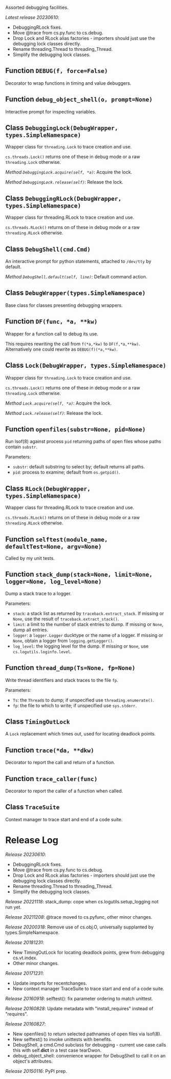 Assorted debugging facilities.

*Latest release 20230610*:
* DebuggingRLock fixes.
* Move @trace from cs.py.func to cs.debug.
* Drop Lock and RLock alias factories - importers should just use the debugging lock classes directly.
* Rename threading.Thread to threading_Thread.
* Simplify the debugging lock classes.

## Function `DEBUG(f, force=False)`

Decorator to wrap functions in timing and value debuggers.

## Function `debug_object_shell(o, prompt=None)`

Interactive prompt for inspecting variables.

## Class `DebuggingLock(DebugWrapper, types.SimpleNamespace)`

Wrapper class for `threading.Lock` to trace creation and use.

`cs.threads.Lock()` returns one of these in debug mode or a raw
`threading.Lock` otherwise.

*Method `DebuggingLock.acquire(self, *a)`*:
Acquire the lock.

*Method `DebuggingLock.release(self)`*:
Release the lock.

## Class `DebuggingRLock(DebugWrapper, types.SimpleNamespace)`

Wrapper class for threading.RLock to trace creation and use.

`cs.threads.RLock()` returns on of these in debug mode or a raw
`threading.RLock` otherwise.

## Class `DebugShell(cmd.Cmd)`

An interactive prompt for python statements, attached to `/dev/tty` by default.

*Method `DebugShell.default(self, line)`*:
Default command action.

## Class `DebugWrapper(types.SimpleNamespace)`

Base class for classes presenting debugging wrappers.

## Function `DF(func, *a, **kw)`

Wrapper for a function call to debug its use.

This requires rewriting the call from `f(*a,*kw)` to `DF(f,*a,**kw)`.
Alternatively one could rewrite as `DEBUG(f)(*a,**kw)`.

## Class `Lock(DebugWrapper, types.SimpleNamespace)`

Wrapper class for `threading.Lock` to trace creation and use.

`cs.threads.Lock()` returns one of these in debug mode or a raw
`threading.Lock` otherwise.

*Method `Lock.acquire(self, *a)`*:
Acquire the lock.

*Method `Lock.release(self)`*:
Release the lock.

## Function `openfiles(substr=None, pid=None)`

Run lsof(8) against process `pid`
returning paths of open files whose paths contain `substr`.

Parameters:
* `substr`: default substring to select by; default returns all paths.
* `pid`: process to examine; default from `os.getpid()`.

## Class `RLock(DebugWrapper, types.SimpleNamespace)`

Wrapper class for threading.RLock to trace creation and use.

`cs.threads.RLock()` returns on of these in debug mode or a raw
`threading.RLock` otherwise.

## Function `selftest(module_name, defaultTest=None, argv=None)`

Called by my unit tests.

## Function `stack_dump(stack=None, limit=None, logger=None, log_level=None)`

Dump a stack trace to a logger.

Parameters:
* `stack`: a stack list as returned by `traceback.extract_stack`.
  If missing or `None`, use the result of `traceback.extract_stack()`.
* `limit`: a limit to the number of stack entries to dump.
  If missing or `None`, dump all entries.
* `logger`: a `logger.Logger` ducktype or the name of a logger.
  If missing or `None`, obtain a logger from `logging.getLogger()`.
* `log_level`: the logging level for the dump.
  If missing or `None`, use `cs.logutils.loginfo.level`.

## Function `thread_dump(Ts=None, fp=None)`

Write thread identifiers and stack traces to the file `fp`.

Parameters:
* `Ts`: the `Thread`s to dump; if unspecified use `threading.enumerate()`.
* `fp`: the file to which to write; if unspecified use `sys.stderr`.

## Class `TimingOutLock`

A `Lock` replacement which times out, used for locating deadlock points.

## Function `trace(*da, **dkw)`

Decorator to report the call and return of a function.

## Function `trace_caller(func)`

Decorator to report the caller of a function when called.

## Class `TraceSuite`

Context manager to trace start and end of a code suite.

# Release Log



*Release 20230610*:
* DebuggingRLock fixes.
* Move @trace from cs.py.func to cs.debug.
* Drop Lock and RLock alias factories - importers should just use the debugging lock classes directly.
* Rename threading.Thread to threading_Thread.
* Simplify the debugging lock classes.

*Release 20221118*:
stack_dump: cope when cs.logutils.setup_logging not run yet.

*Release 20211208*:
@trace moved to cs.pyfunc, other minor changes.

*Release 20200318*:
Remove use of cs.obj.O, universally supplanted by types.SimpleNamespace.

*Release 20181231*:
* New TimingOutLock for locating deadlock points, grew from debugging cs.vt.index.
* Other minor changes.

*Release 20171231*:
* Update imports for recentchanges.
* New context manager TraceSuite to trace start and end of a code suite.

*Release 20160918*:
selftest(): fix parameter ordering to match unittest.

*Release 20160828*:
Update metadata with "install_requires" instead of "requires".

*Release 20160827*:
* New openfiles() to return selected pathnames of open files via lsof(8).
* New selftest() to invoke unittests with benefits.
* DebugShell, a cmd.Cmd subclass for debugging - current use case calls this with self.__dict__ in a test case tearDwon.
* debug_object_shell: convenience wrapper for DebugShell to call it on an object's attributes.

*Release 20150116*:
PyPI prep.
